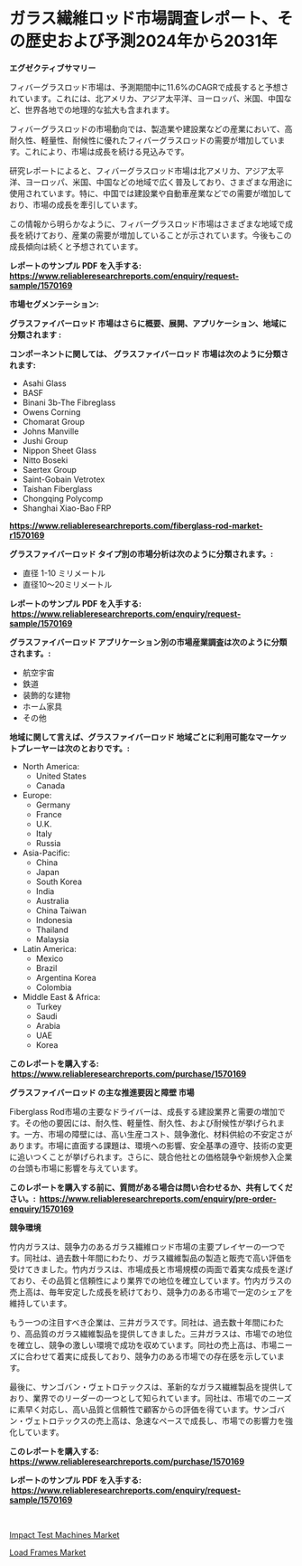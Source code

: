 <p><h1>ガラス繊維ロッド市場調査レポート、その歴史および予測2024年から2031年</h1></p><p><strong>エグゼクティブサマリー</strong></p>
<p><p>フィバーグラスロッド市場は、予測期間中に11.6%のCAGRで成長すると予想されています。これには、北アメリカ、アジア太平洋、ヨーロッパ、米国、中国など、世界各地での地理的な拡大も含まれます。</p><p>フィバーグラスロッドの市場動向では、製造業や建設業などの産業において、高耐久性、軽量性、耐候性に優れたフィバーグラスロッドの需要が増加しています。これにより、市場は成長を続ける見込みです。</p><p>研究レポートによると、フィバーグラスロッド市場は北アメリカ、アジア太平洋、ヨーロッパ、米国、中国などの地域で広く普及しており、さまざまな用途に使用されています。特に、中国では建設業や自動車産業などでの需要が増加しており、市場の成長を牽引しています。</p><p>この情報から明らかなように、フィバーグラスロッド市場はさまざまな地域で成長を続けており、産業の需要が増加していることが示されています。今後もこの成長傾向は続くと予想されています。</p></p>
<p><strong>レポートのサンプル PDF を入手する: <a href="https://www.reliableresearchreports.com/enquiry/request-sample/1570169">https://www.reliableresearchreports.com/enquiry/request-sample/1570169</a></strong></p>
<p><strong>市場セグメンテーション:</strong></p>
<p><strong> グラスファイバーロッド 市場はさらに概要、展開、アプリケーション、地域に分類されます :</strong></p>
<p><strong>コンポーネントに関しては、 グラスファイバーロッド 市場は次のように分類されます: &nbsp;</strong></p>
<p><ul><li>Asahi Glass</li><li>BASF</li><li>Binani 3b-The Fibreglass</li><li>Owens Corning</li><li>Chomarat Group</li><li>Johns Manville</li><li>Jushi Group</li><li>Nippon Sheet Glass</li><li>Nitto Boseki</li><li>Saertex Group</li><li>Saint-Gobain Vetrotex</li><li>Taishan Fiberglass</li><li>Chongqing Polycomp</li><li>Shanghai Xiao-Bao FRP</li></ul></p>
<p><strong><a href="https://www.reliableresearchreports.com/fiberglass-rod-market-r1570169">https://www.reliableresearchreports.com/fiberglass-rod-market-r1570169</a></strong></p>
<p><strong> グラスファイバーロッド タイプ別の市場分析は次のように分類されます。:</strong></p>
<p><ul><li>直径 1-10 ミリメートル</li><li>直径10〜20ミリメートル</li></ul></p>
<p><strong>レポートのサンプル PDF を入手する: &nbsp;<a href="https://www.reliableresearchreports.com/enquiry/request-sample/1570169">https://www.reliableresearchreports.com/enquiry/request-sample/1570169</a></strong></p>
<p><strong> グラスファイバーロッド アプリケーション別の市場産業調査は次のように分類されます。:</strong></p>
<p><ul><li>航空宇宙</li><li>鉄道</li><li>装飾的な建物</li><li>ホーム家具</li><li>その他</li></ul></p>
<p><strong>地域に関して言えば、グラスファイバーロッド 地域ごとに利用可能なマーケットプレーヤーは次のとおりです。:</strong></p>
<p><ul>
    <li>
        North America:
        <ul>
            <li>United States</li>
            <li>Canada</li>
        </ul>
    </li>
    <li>
        Europe:
        <ul>
            <li>Germany</li>
            <li>France</li>
            <li>U.K.</li>
            <li>Italy</li>
            <li>Russia</li>
        </ul>
    </li>
    <li>
        Asia-Pacific:
        <ul>
            <li>China</li>
            <li>Japan</li>
            <li>South Korea</li>
            <li>India</li>
            <li>Australia</li>
            <li>China Taiwan</li>
            <li>Indonesia</li>
            <li>Thailand</li>
            <li>Malaysia</li>
        </ul>
    </li>
    <li>
        Latin America:
        <ul>
            <li>Mexico</li>
            <li>Brazil</li>
            <li>Argentina Korea</li>
            <li>Colombia</li>
        </ul>
    </li>
    <li>
        Middle East & Africa:
        <ul>
            <li>Turkey</li>
            <li>Saudi</li>
            <li>Arabia</li>
            <li>UAE</li>
            <li>Korea</li>
        </ul>
    </li>
    </ul></p>
<p><strong>このレポートを購入する: &nbsp;<a href="https://www.reliableresearchreports.com/purchase/1570169">https://www.reliableresearchreports.com/purchase/1570169</a></strong></p>
<p><strong>グラスファイバーロッド の主な推進要因と障壁 市場</strong></p>
<p><p>Fiberglass Rod市場の主要なドライバーは、成長する建設業界と需要の増加です。その他の要因には、耐久性、軽量性、耐久性、および耐候性が挙げられます。一方、市場の障壁には、高い生産コスト、競争激化、材料供給の不安定さがあります。市場に直面する課題は、環境への影響、安全基準の遵守、技術の変更に追いつくことが挙げられます。さらに、競合他社との価格競争や新規参入企業の台頭も市場に影響を与えています。</p></p>
<p><strong>このレポートを購入する前に、質問がある場合は問い合わせるか、共有してください。:&nbsp; <a href="https://www.reliableresearchreports.com/enquiry/pre-order-enquiry/1570169">https://www.reliableresearchreports.com/enquiry/pre-order-enquiry/1570169</a></strong></p>
<p><strong>競争環境</strong></p>
<p><p>竹内ガラスは、競争力のあるガラス繊維ロッド市場の主要プレイヤーの一つです。同社は、過去数十年間にわたり、ガラス繊維製品の製造と販売で高い評価を受けてきました。竹内ガラスは、市場成長と市場規模の両面で着実な成長を遂げており、その品質と信頼性により業界での地位を確立しています。竹内ガラスの売上高は、毎年安定した成長を続けており、競争力のある市場で一定のシェアを維持しています。</p><p>もう一つの注目すべき企業は、三井ガラスです。同社は、過去数十年間にわたり、高品質のガラス繊維製品を提供してきました。三井ガラスは、市場での地位を確立し、競争の激しい環境で成功を収めています。同社の売上高は、市場ニーズに合わせて着実に成長しており、競争力のある市場での存在感を示しています。</p><p>最後に、サンゴバン・ヴェトロテックスは、革新的なガラス繊維製品を提供しており、業界でのリーダーの一つとして知られています。同社は、市場でのニーズに素早く対応し、高い品質と信頼性で顧客からの評価を得ています。サンゴバン・ヴェトロテックスの売上高は、急速なペースで成長し、市場での影響力を強化しています。</p></p>
<p><strong>このレポートを購入する: &nbsp; <a href="https://www.reliableresearchreports.com/purchase/1570169">https://www.reliableresearchreports.com/purchase/1570169</a></strong></p>
<p><strong>レポートのサンプル PDF を入手する: &nbsp;<a href="https://www.reliableresearchreports.com/enquiry/request-sample/1570169">https://www.reliableresearchreports.com/enquiry/request-sample/1570169</a></strong><strong></strong></p>
<p>&nbsp;</p>
<p><p><a href="https://github.com/nicholepatriciadoylenwnrjr0/Market-Research-Report-List-2/blob/main/impact-test-machines-market.md">Impact Test Machines Market</a></p><p><a href="https://github.com/gamblestampleyjenny50m5sl6/Market-Research-Report-List-2/blob/main/load-frames-market.md">Load Frames Market</a></p></p>